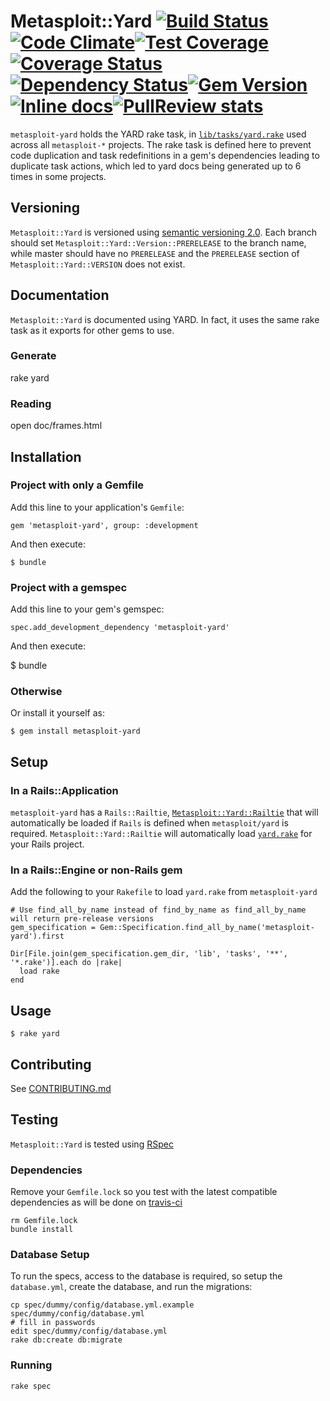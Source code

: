 # Metasploit::Yard [![Build Status](https://travis-ci.org/rapid7/metasploit-yard.svg?branch=master)](https://travis-ci.org/rapid7/metasploit-yard)[![Code Climate](https://codeclimate.com/github/rapid7/metasploit-yard.png)](https://codeclimate.com/github/rapid7/metasploit-yard)[![Test Coverage](https://codeclimate.com/github/rapid7/metasploit-yard/badges/coverage.svg)](https://codeclimate.com/github/rapid7/metasploit-yard)[![Coverage Status](https://img.shields.io/coveralls/rapid7/metasploit-yard.svg)](https://coveralls.io/r/rapid7/metasploit-yard)[![Dependency Status](https://gemnasium.com/rapid7/metasploit-yard.svg)](https://gemnasium.com/rapid7/metasploit-yard)[![Gem Version](https://badge.fury.io/rb/metasploit-yard.svg)](http://badge.fury.io/rb/metasploit-yard)[![Inline docs](http://inch-ci.org/github/rapid7/metasploit-yard.svg?branch=master)](http://inch-ci.org/github/rapid7/metasploit-yard)[![PullReview stats](https://www.pullreview.com/github/rapid7/metasploit-yard/badges/master.svg)](https://www.pullreview.com/github/rapid7/metasploit-yard/reviews/master)

`metasploit-yard` holds the YARD rake task, in [`lib/tasks/yard.rake`](lib/tasks.yard.rake) used across all
`metasploit-*` projects.  The rake task is defined here to prevent code duplication and task redefinitions in a gem's
dependencies leading to duplicate task actions, which led to yard docs being generated up to 6 times in some projects.

## Versioning

`Metasploit::Yard` is versioned using [semantic versioning 2.0](http://semver.org/spec/v2.0.0.html).  Each branch
should set `Metasploit::Yard::Version::PRERELEASE` to the branch name, while master should have no `PRERELEASE`
and the `PRERELEASE` section of `Metasploit::Yard::VERSION` does not exist.

## Documentation

`Metasploit::Yard` is documented using YARD.  In fact, it uses the same rake task as it exports for other gems to use.

### Generate

   rake yard
   
### Reading

   open doc/frames.html

## Installation

### Project with only a Gemfile

Add this line to your application's `Gemfile`:

    gem 'metasploit-yard', group: :development

And then execute:

    $ bundle

### Project with a gemspec

Add this line to your gem's gemspec:

    spec.add_development_dependency 'metasploit-yard'

And then execute:

   $ bundle
   
### Otherwise

Or install it yourself as:

    $ gem install metasploit-yard

## Setup

### In a Rails::Application

`metasploit-yard` has a `Rails::Railtie`, [`Metasploit::Yard::Railtie`](lib/metasploit/yard/railtie) that will
automatically be loaded if `Rails` is defined when `metasploit/yard` is required.  `Metasploit::Yard::Railtie` will
automatically load [`yard.rake`](lib/tasks/yard.rake) for your Rails project.

### In a Rails::Engine or non-Rails gem

Add the following to your `Rakefile` to load `yard.rake` from `metasploit-yard`

    # Use find_all_by_name instead of find_by_name as find_all_by_name will return pre-release versions
    gem_specification = Gem::Specification.find_all_by_name('metasploit-yard').first

    Dir[File.join(gem_specification.gem_dir, 'lib', 'tasks', '**', '*.rake')].each do |rake|
      load rake
    end

## Usage

    $ rake yard

## Contributing

See [CONTRIBUTING.md](CONTRIBUTING.md)

## Testing

`Metasploit::Yard` is tested using [RSpec](https://github.com/rspec/rspec)

### Dependencies

Remove your `Gemfile.lock` so you test with the latest compatible dependencies as will be done on
[travis-ci](https://travis-ci.org/rapid7/metasploit-yard)

    rm Gemfile.lock
    bundle install

### Database Setup

To run the specs, access to the database is required, so setup the `database.yml`, create the database, and run the
migrations:

    cp spec/dummy/config/database.yml.example spec/dummy/config/database.yml
    # fill in passwords
    edit spec/dummy/config/database.yml
    rake db:create db:migrate

### Running

    rake spec
